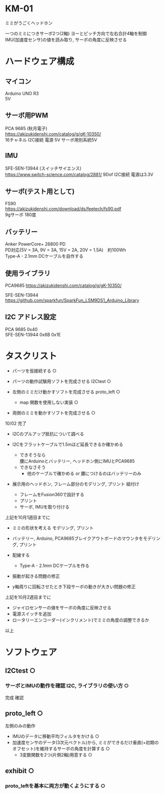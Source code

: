 # KM-01
ミミがうごくヘッドホン

一つのミミにつきサーボ2つ(2軸) ヨーとピッチ方向で左右合計4軸を制御  
IMU(加速度センサ)の値を読み取り, サーボの角度に反映させる

# ハードウェア構成

## マイコン
Arduino UNO R3  
5V

## サーボ用PWM
PCA 9685 (秋月電子)  
https://akizukidenshi.com/catalog/g/gK-10350/  
16チャネル I2C接続 電源 5V サーボ用別系統5V

## IMU
SFE-SEN-13944 (スイッチサイエンス)  
https://www.switch-science.com/catalog/2881/
9Dof I2C接続 電源は3.3V

## サーボ(テスト用として)
FS90  
https://akizukidenshi.com/download/ds/feetech/fs90.pdf  
9gサーボ 180度

## バッテリー
Anker PowerCore+ 26800 PD  
PD対応(5V = 3A, 9V = 3A, 15V = 2A, 20V = 1.5A)　約100Wh  
Type-A - 2.1mm DCケーブルを自作する 

## 使用ライブラリ

PCA9685  https://akizukidenshi.com/catalog/g/gK-10350/  

SFE-SEN-13944 https://github.com/sparkfun/SparkFun_LSM9DS1_Arduino_Library  


## I2C アドレス設定
PCA 9685  0x40  
SFE-SEN-13944 0x6B 0x1E


# タスクリスト


* パーツを仮接続する ○

* パーツの動作試験用ソフトを完成させる I2Ctest ○

* 左側のミミだけ動かすソフトを完成させる proto_left ○
  * map 関数を使用しない実装 ○

* 両側のミミを動かすソフトを完成させる ○

10/02 完了

* I2Cのプルアップ抵抗について調べる
* I2Cをフラットケーブルで1.5mほど延長できるか確かめる
    * できそうなら  
      腰にArduinoとバッテリー, ヘッドホン側にIMUとPCA9685
    * できなさそう  
        * 他のケーブルで確かめる or 腰につけるのはバッテリーのみ

* 展示用のヘッドホン, フレーム部分のモデリング, プリント 組付け
  * フレームをFusion360で設計する
  * プリント
  * サーボ, IMUを取り付ける


上記を10月1週目までに


* ミミの形状を考える モデリング, プリント

* バッテリー, Arduino, PCA9685ブレイクアウトボードのマウンタをモデリング, プリント

* 配線する
  * Type-A - 2.1mm DCケーブルを作る


* 振動が起きる問題の修正
* y軸周りに回転させたとき下段サーボの動きが大きい問題の修正


上記を10月2週目までに


* ジャイロセンサーの値をサーボの角度に反映させる
* 電源スイッチを追加
* ロータリーエンコーダー(インクリメント)でミミの角度の調整できるか


以上

# ソフトウェア

## I2Ctest ○

### サーボとIMUの動作を確認 I2C, ライブラリの使い方 ○
完成 確認

## proto_left ○

左側のみの動作

* IMUのデータに移動平均フィルタをかける ○
* 加速度センサのデータ(3次元ベクトル)から, ミミができるだけ垂直(+初期のオフセット)を維持するサーボの角度を計算する ○
    * 3変数関数を2つ(片側2軸)用意する ○

## exhibit ○

### proto_leftを基本に両方が動くようにする ○
